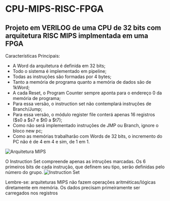 # CPU-MIPS-RISC-FPGA
## Projeto em VERILOG de uma CPU de 32 bits com arquitetura RISC MIPS implmentada em uma FPGA

Características Principais:
- A Word da arquitetura é definida em 32 bits;
- Todo o sistema é implementado em pipeline;
- Todas as instruções são formadas por 4 bytes;
- Tanto a memória de programa quanto a memória de dados são de 1kWord;
- A cada Reset, o Program Counter sempre aponta para o endereço 0 da memória de programa;
- Para essa versão, o instruction set não contemplará instruções de Branch/Jump;
- Para essa versão, o módulo register file conterá apenas 16 registros ($s0 a $s7 e $t0 a $t7);
- Como não será implementado instruções de JMP ou Branch, ignore o bloco new pc;
- Como as memórias trabalharão com Words de 32 bits, o incremento do PC não é de 4 em 4 e sim, de 1 em 1.

![Arquitetura MIPS](https://i.pinimg.com/originals/f3/04/fc/f304fc67868fed2a047d31746e8c910a.jpg)

O Instruction Set compreende apenas as intruções marcadas. Os 6 primeiros bits de cada instrução, que definem seu tipo, serão definidas pelo número do grupo.
![Instruction Set](https://ibb.co/gtnxxny)

Lembre-se: arquiteturas MIPS não fazem operações aritméticas/lógicas diretamente em memória. Os dados precisam primeiramente ser carregados nos registros
